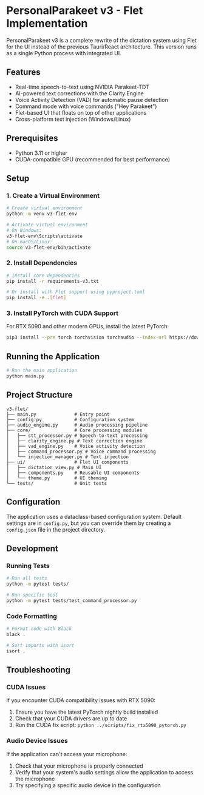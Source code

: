 # PersonalParakeet v3 - Flet Implementation

PersonalParakeet v3 is a complete rewrite of the dictation system using Flet for the UI instead of the previous Tauri/React architecture. This version runs as a single Python process with integrated UI.

## Features

- Real-time speech-to-text using NVIDIA Parakeet-TDT
- AI-powered text corrections with the Clarity Engine
- Voice Activity Detection (VAD) for automatic pause detection
- Command mode with voice commands ("Hey Parakeet")
- Flet-based UI that floats on top of other applications
- Cross-platform text injection (Windows/Linux)

## Prerequisites

- Python 3.11 or higher
- CUDA-compatible GPU (recommended for best performance)

## Setup

### 1. Create a Virtual Environment

```bash
# Create virtual environment
python -m venv v3-flet-env

# Activate virtual environment
# On Windows:
v3-flet-env\Scripts\activate
# On macOS/Linux:
source v3-flet-env/bin/activate
```

### 2. Install Dependencies

```bash
# Install core dependencies
pip install -r requirements-v3.txt

# Or install with Flet support using pyproject.toml
pip install -e .[flet]
```

### 3. Install PyTorch with CUDA Support

For RTX 5090 and other modern GPUs, install the latest PyTorch:

```bash
pip3 install --pre torch torchvision torchaudio --index-url https://download.pytorch.org/whl/nightly/cu128
```

## Running the Application

```bash
# Run the main application
python main.py
```

## Project Structure

```
v3-flet/
├── main.py              # Entry point
├── config.py            # Configuration system
├── audio_engine.py      # Audio processing pipeline
├── core/                # Core processing modules
│   ├── stt_processor.py # Speech-to-text processing
│   ├── clarity_engine.py # Text correction engine
│   ├── vad_engine.py    # Voice activity detection
│   ├── command_processor.py # Voice command processing
│   └── injection_manager.py # Text injection
├── ui/                  # Flet UI components
│   ├── dictation_view.py # Main UI
│   ├── components.py    # Reusable UI components
│   └── theme.py         # UI theming
└── tests/               # Unit tests
```

## Configuration

The application uses a dataclass-based configuration system. Default settings are in `config.py`, but you can override them by creating a `config.json` file in the project directory.

## Development

### Running Tests

```bash
# Run all tests
python -m pytest tests/

# Run specific test
python -m pytest tests/test_command_processor.py
```

### Code Formatting

```bash
# Format code with Black
black .

# Sort imports with isort
isort .
```

## Troubleshooting

### CUDA Issues

If you encounter CUDA compatibility issues with RTX 5090:

1. Ensure you have the latest PyTorch nightly build installed
2. Check that your CUDA drivers are up to date
3. Run the CUDA fix script: `python ../scripts/fix_rtx5090_pytorch.py`

### Audio Device Issues

If the application can't access your microphone:

1. Check that your microphone is properly connected
2. Verify that your system's audio settings allow the application to access the microphone
3. Try specifying a specific audio device in the configuration